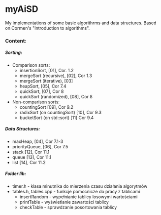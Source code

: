 # myAiSD

My implementations of some basic algorithrms and data structures.
Based on Cormen's "Introduction to algorithms".

### Content:

##### Sorting:
- Comparison sorts:
	- insertionSort, [01], Cor. 1.2
	- mergeSort (recursive), [02], Cor 1.3
	- mergeSort (iterative), [03]
	- heapSort, [05], Cor 7.4
	- quickSort, [07], Cor 8
	- quickSort (randomized), [08], Cor 8
- Non-comparison sorts:
	- countingSort [09], Cor 9.2
	- radixSort (on countingSort) [10], Cor 9.3
	- bucketSort (on std::sort) [11] Cor 9.4

##### Data Structures:
- maxHeap, [04], Cor 7.1-3
- priorityQueue, [06], Cor 7.5
- stack [12], Cor 11.1
- queue [13], Cor 11.1
- list [14], Cor 11.2

##### Folder lib:
- timer.h - klasa minutnika do mierzenia czasu działania algorytmów
- tables.h, tables.cpp - funkcje pomocnicze do pracy z tablicami
	- insertRandom - wypełnianie tablicy losowymi wartościami
	- printTable - wyświetlanie zawartości tablicy
	- checkTable - sprawdzanie posortowania tablicy